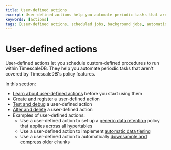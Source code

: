 ```yaml
---
title: User-defined actions
excerpt: User-defined actions help you automate periodic tasks that aren't covered by TimescaleDB policies
keywords: [actions]
tags: [user-defined actions, scheduled jobs, background jobs, automation framework]
---
```


# User-defined actions
User-defined actions let you schedule custom-defined procedures to run within
TimescaleDB. They help you automate periodic tasks that aren't covered by
TimescaleDB's policy features.

In this section:
*   [Learn about user-defined actions][about-user-defined-actions] before you
    start using them
*   [Create and register][create-and-register] a user-defined action
*   [Test and debug][test-and-debug] a user-defined action
*   [Alter and delete][alter-and-delete] a user-defined action
*   Examples of user-defined actions:
    *   Use a user-defined action to set up a
        [generic data retention][generic-retention] policy that applies across
        all hypertables
    *   Use a user-defined action to implement
        [automatic data tiering][tiered-storage]
    *   Use a user-defined action to automatically
        [downsample and compress][downsample-compress] older chunks

[about-user-defined-actions]: /timescaledb/:currentVersion:/how-to-guides/user-defined-actions/about-user-defined-actions/
[alter-and-delete]: /timescaledb/:currentVersion:/how-to-guides/user-defined-actions/alter-and-delete/
[create-and-register]: /timescaledb/:currentVersion:/how-to-guides/user-defined-actions/create-and-register/
[downsample-compress]: /timescaledb/:currentVersion:/how-to-guides/user-defined-actions/example-downsample-and-compress
[generic-retention]: /timescaledb/:currentVersion:/how-to-guides/user-defined-actions/example-generic-retention
[test-and-debug]: /timescaledb/:currentVersion:/how-to-guides/user-defined-actions/test-and-debug/
[tiered-storage]: /timescaledb/:currentVersion:/how-to-guides/user-defined-actions/example-tiered-storage
